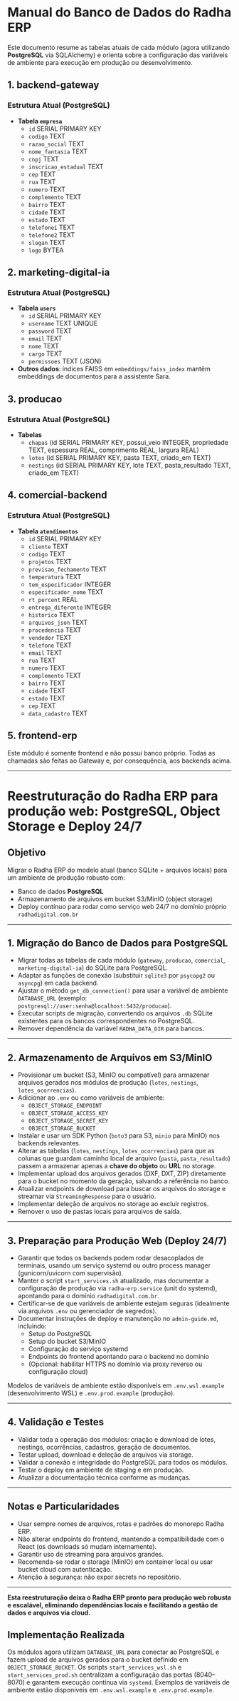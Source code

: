 # Manual do Banco de Dados do Radha ERP

Este documento resume as tabelas atuais de cada módulo (agora utilizando **PostgreSQL** via SQLAlchemy) e orienta sobre a configuração das variáveis de ambiente para execução em produção ou desenvolvimento.

## 1. backend-gateway
### Estrutura Atual (PostgreSQL)
- **Tabela `empresa`**
  - `id` SERIAL PRIMARY KEY
  - `codigo` TEXT
  - `razao_social` TEXT
  - `nome_fantasia` TEXT
  - `cnpj` TEXT
  - `inscricao_estadual` TEXT
  - `cep` TEXT
  - `rua` TEXT
  - `numero` TEXT
  - `complemento` TEXT
  - `bairro` TEXT
  - `cidade` TEXT
  - `estado` TEXT
  - `telefone1` TEXT
  - `telefone2` TEXT
  - `slogan` TEXT
  - `logo` BYTEA

## 2. marketing-digital-ia
### Estrutura Atual (PostgreSQL)
- **Tabela `users`**
  - `id` SERIAL PRIMARY KEY
  - `username` TEXT UNIQUE
  - `password` TEXT
  - `email` TEXT
  - `nome` TEXT
  - `cargo` TEXT
  - `permissoes` TEXT (JSON)
- **Outros dados**: índices FAISS em `embeddings/faiss_index` mantêm embeddings de documentos para a assistente Sara.

## 3. producao
### Estrutura Atual (PostgreSQL)
- **Tabelas**
  - `chapas` (id SERIAL PRIMARY KEY, possui_veio INTEGER, propriedade TEXT, espessura REAL, comprimento REAL, largura REAL)
  - `lotes` (id SERIAL PRIMARY KEY, pasta TEXT, criado_em TEXT)
  - `nestings` (id SERIAL PRIMARY KEY, lote TEXT, pasta_resultado TEXT, criado_em TEXT)

## 4. comercial-backend
### Estrutura Atual (PostgreSQL)
- **Tabela `atendimentos`**
  - `id` SERIAL PRIMARY KEY
  - `cliente` TEXT
  - `codigo` TEXT
  - `projetos` TEXT
  - `previsao_fechamento` TEXT
  - `temperatura` TEXT
  - `tem_especificador` INTEGER
  - `especificador_nome` TEXT
  - `rt_percent` REAL
  - `entrega_diferente` INTEGER
  - `historico` TEXT
  - `arquivos_json` TEXT
  - `procedencia` TEXT
  - `vendedor` TEXT
  - `telefone` TEXT
  - `email` TEXT
  - `rua` TEXT
  - `numero` TEXT
  - `complemento` TEXT
  - `bairro` TEXT
  - `cidade` TEXT
  - `estado` TEXT
  - `cep` TEXT
  - `data_cadastro` TEXT

## 5. frontend-erp
Este módulo é somente frontend e não possui banco próprio. Todas as chamadas são feitas ao Gateway e, por consequência, aos backends acima.

---

# Reestruturação do Radha ERP para produção web: PostgreSQL, Object Storage e Deploy 24/7

## Objetivo

Migrar o Radha ERP do modelo atual (banco SQLite + arquivos locais) para um ambiente de produção robusto com:

- Banco de dados **PostgreSQL**
- Armazenamento de arquivos em bucket S3/MinIO (object storage)
- Deploy contínuo para rodar como serviço web 24/7 no domínio próprio `radhadigital.com.br`

---

## 1. Migração do Banco de Dados para PostgreSQL

- Migrar todas as tabelas de cada módulo (`gateway`, `producao`, `comercial`, `marketing-digital-ia`) do SQLite para PostgreSQL.
- Adaptar as funções de conexão (substituir `sqlite3` por `psycopg2` ou `asyncpg`) em cada backend.
- Ajustar o método `get_db_connection()` para usar a variável de ambiente `DATABASE_URL` (exemplo: `postgresql://user:senha@localhost:5432/producao`).
- Executar scripts de migração, convertendo os arquivos `.db` SQLite existentes para os bancos correspondentes no PostgreSQL.
- Remover dependência da variável `RADHA_DATA_DIR` para bancos.

---

## 2. Armazenamento de Arquivos em S3/MinIO

- Provisionar um bucket (S3, MinIO ou compatível) para armazenar arquivos gerados nos módulos de produção (`lotes`, `nestings`, `lotes_ocorrencias`).
- Adicionar ao `.env` ou como variáveis de ambiente:
  - `OBJECT_STORAGE_ENDPOINT`
  - `OBJECT_STORAGE_ACCESS_KEY`
  - `OBJECT_STORAGE_SECRET_KEY`
  - `OBJECT_STORAGE_BUCKET`
- Instalar e usar um SDK Python (`boto3` para S3, `minio` para MinIO) nos backends relevantes.
- Alterar as tabelas (`lotes`, `nestings`, `lotes_ocorrencias`) para que as colunas que guardam caminho local de arquivo (`pasta`, `pasta_resultado`) passem a armazenar apenas a **chave do objeto** ou **URL** no storage.
- Implementar upload dos arquivos gerados (DXF, DXT, ZIP) diretamente para o bucket no momento da geração, salvando a referência no banco.
- Atualizar endpoints de download para buscar os arquivos do storage e streamar via `StreamingResponse` para o usuário.
- Implementar deleção de arquivos no storage ao excluir registros.
- Remover o uso de pastas locais para arquivos de saída.

---

## 3. Preparação para Produção Web (Deploy 24/7)

- Garantir que todos os backends podem rodar desacoplados de terminais, usando um serviço systemd ou outro process manager (gunicorn/uvicorn com supervisão).
- Manter o script `start_services.sh` atualizado, mas documentar a configuração de produção via `radha-erp.service` (unit do systemd), apontando para o domínio `radhadigital.com.br`.
- Certificar-se de que variáveis de ambiente estejam seguras (idealmente via arquivos `.env` ou gerenciador de segredos).
- Documentar instruções de deploy e manutenção no `admin-guide.md`, incluindo:
  - Setup do PostgreSQL
  - Setup do bucket S3/MinIO
  - Configuração do serviço systemd
  - Endpoints do frontend apontando para o backend no domínio
  - (Opcional: habilitar HTTPS no domínio via proxy reverso ou configuração cloud)

Modelos de variáveis de ambiente estão disponíveis em `.env.wsl.example` (desenvolvimento WSL) e `.env.prod.example` (produção).

---

## 4. Validação e Testes

- Validar toda a operação dos módulos: criação e download de lotes, nestings, ocorrências, cadastros, geração de documentos.
- Testar upload, download e deleção de arquivos via storage.
- Validar a conexão e integridade do PostgreSQL para todos os módulos.
- Testar o deploy em ambiente de staging e em produção.
- Atualizar a documentação técnica conforme as mudanças.

---

## Notas e Particularidades

- Usar sempre nomes de arquivos, rotas e padrões do monorepo Radha ERP.
- Não alterar endpoints do frontend, mantendo a compatibilidade com o React (os downloads só mudam internamente).
- Garantir uso de streaming para arquivos grandes.
- Recomenda-se rodar o storage (MinIO) em container local ou usar bucket cloud com autenticação.
- Atenção à segurança: não expor secrets no repositório.

---

**Esta reestruturação deixa o Radha ERP pronto para produção web robusta e escalável, eliminando dependências locais e facilitando a gestão de dados e arquivos via cloud.**

## Implementação Realizada

Os módulos agora utilizam `DATABASE_URL` para conectar ao PostgreSQL e fazem upload de arquivos gerados para o bucket definido em `OBJECT_STORAGE_BUCKET`. Os scripts `start_services_wsl.sh` e `start_services_prod.sh` centralizam a configuração das portas (8040–8070) e garantem execução contínua via `systemd`. Exemplos de variáveis de ambiente estão disponíveis em `.env.wsl.example` e `.env.prod.example`.

